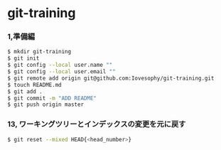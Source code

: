 # git-training

### 1,準備編

```bash
$ mkdir git-training
$ git init
$ git config --local user.name ""
$ git config --local user.email ""
$ git remote add origin git@github.com:Iovesophy/git-training.git
$ touch README.md
$ git add .
$ git commit -m "ADD README"
$ git push origin master
```

### 13, ワーキングツリーとインデックスの変更を元に戻す

```bash
$ git reset --mixed HEAD{<head_number>}
```

